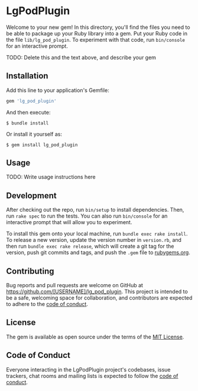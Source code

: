 # LgPodPlugin

Welcome to your new gem! In this directory, you'll find the files you need to be able to package up your Ruby library into a gem. Put your Ruby code in the file `lib/lg_pod_plugin`. To experiment with that code, run `bin/console` for an interactive prompt.

TODO: Delete this and the text above, and describe your gem

## Installation

Add this line to your application's Gemfile:

```ruby
gem 'lg_pod_plugin'
```

And then execute:

    $ bundle install

Or install it yourself as:

    $ gem install lg_pod_plugin

## Usage

TODO: Write usage instructions here

## Development

After checking out the repo, run `bin/setup` to install dependencies. Then, run `rake spec` to run the tests. You can also run `bin/console` for an interactive prompt that will allow you to experiment.

To install this gem onto your local machine, run `bundle exec rake install`. To release a new version, update the version number in `version.rb`, and then run `bundle exec rake release`, which will create a git tag for the version, push git commits and tags, and push the `.gem` file to [rubygems.org](https://rubygems.org).

## Contributing

Bug reports and pull requests are welcome on GitHub at https://github.com/[USERNAME]/lg_pod_plugin. This project is intended to be a safe, welcoming space for collaboration, and contributors are expected to adhere to the [code of conduct](https://github.com/[USERNAME]/lg_pod_plugin/blob/master/CODE_OF_CONDUCT.md).


## License

The gem is available as open source under the terms of the [MIT License](https://opensource.org/licenses/MIT).

## Code of Conduct

Everyone interacting in the LgPodPlugin project's codebases, issue trackers, chat rooms and mailing lists is expected to follow the [code of conduct](https://github.com/[USERNAME]/lg_pod_plugin/blob/master/CODE_OF_CONDUCT.md).
